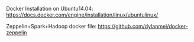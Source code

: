 Docker Installation on Ubuntu14.04:
https://docs.docker.com/engine/installation/linux/ubuntulinux/

Zeppelin+Spark+Hadoop docker file: 
https://github.com/dylanmei/docker-zeppelin
